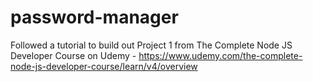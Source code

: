 # password-manager

Followed a tutorial to build out Project 1 from The Complete Node JS Developer Course on Udemy - https://www.udemy.com/the-complete-node-js-developer-course/learn/v4/overview
